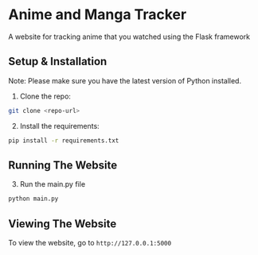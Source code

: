 # Anime and Manga Tracker
A website for tracking anime that you watched using the Flask framework


## Setup & Installation

Note: Please make sure you have the latest version of Python installed.

1) Clone the repo:
```bash
git clone <repo-url>
```

2) Install the requirements:
```bash
pip install -r requirements.txt
```

## Running The Website

3) Run the main.py file
```bash
python main.py
```

## Viewing The Website

To view the website, go to `http://127.0.0.1:5000`